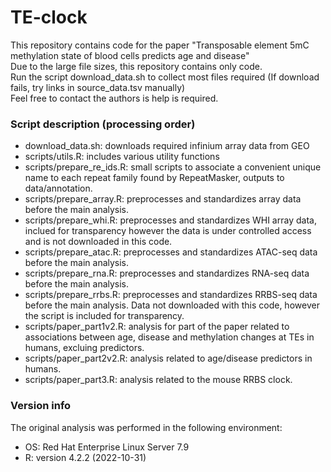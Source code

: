 # TE-clock
This repository contains code for the paper "Transposable element 5mC methylation state of blood cells predicts age and disease" </br>
Due to the large file sizes, this repository contains only code. <br>
Run the script download_data.sh to collect most files required (If download fails, try links in source_data.tsv manually)</br>
Feel free to contact the authors is help is required.

### Script description (processing order)
- download_data.sh:  downloads required infinium array data from GEO
- scripts/utils.R:  includes various utility functions
- scripts/prepare_re_ids.R:  small scripts to associate a convenient unique name to each repeat family found by RepeatMasker, outputs to data/annotation.
- scripts/prepare_array.R:  preprocesses and standardizes array data before the main analysis.
- scripts/prepare_whi.R:  preprocesses and standardizes WHI array data, inclued for transparency however the data is under controlled access and is not downloaded in this code.
- scripts/prepare_atac.R:  preprocesses and standardizes ATAC-seq data before the main analysis.
- scripts/prepare_rna.R:  preprocesses and standardizes RNA-seq data before the main analysis.
- scripts/prepare_rrbs.R:  preprocesses and standardizes RRBS-seq data before the main analysis. Data not downloaded with this code, however the script is included for transparency.
- scripts/paper_part1v2.R:  analysis for part of the paper related to associations between age, disease and methylation changes at TEs in humans, excluing predictors.
- scripts/paper_part2v2.R:  analysis related to age/disease predictors in humans.
- scripts/paper_part3.R:  analysis related to the mouse RRBS clock.

### Version info 
The original analysis was performed in the following environment:
- OS: Red Hat Enterprise Linux Server 7.9
- R: version 4.2.2 (2022-10-31)